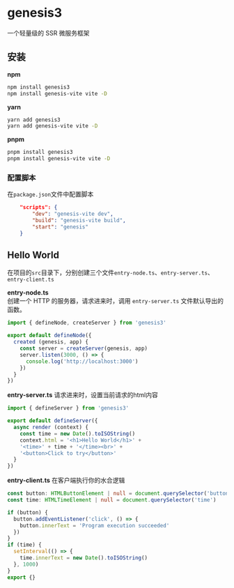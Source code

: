 # genesis3
一个轻量级的 SSR 微服务框架

## 安装

**npm**
```bash
npm install genesis3
npm install genesis-vite vite -D
```
**yarn**
```bash
yarn add genesis3
yarn add genesis-vite vite -D
```
**pnpm**
```bash
pnpm install genesis3
pnpm install genesis-vite vite -D
```
### 配置脚本  
在`package.json`文件中配置脚本
```json
    "scripts": {
        "dev": "genesis-vite dev",
        "build": "genesis-vite build",
        "start": "genesis"
    }
```
## Hello World
在项目的`src`目录下，分别创建三个文件`entry-node.ts`、`entry-server.ts`、`entry-client.ts`

**entry-node.ts**    
创建一个 HTTP 的服务器，请求进来时，调用 `entry-server.ts` 文件默认导出的函数。
```ts
import { defineNode, createServer } from 'genesis3'

export default defineNode({
  created (genesis, app) {
    const server = createServer(genesis, app)
    server.listen(3000, () => {
      console.log('http://localhost:3000')
    })
  }
})
```
**entry-server.ts**
请求进来时，设置当前请求的html内容
```ts
import { defineServer } from 'genesis3'

export default defineServer({
  async render (context) {
    const time = new Date().toISOString()
    context.html = '<h1>Hello World</h1>' +
    '<time>' + time + '</time><br>' +
    '<button>Click to try</button>'
  }
})
```

**entry-client.ts**
在客户端执行你的水合逻辑
```ts
const button: HTMLButtonElement | null = document.querySelector('button')
const time: HTMLTimeElement | null = document.querySelector('time')

if (button) {
  button.addEventListener('click', () => {
    button.innerText = 'Program execution succeeded'
  })
}
if (time) {
  setInterval(() => {
    time.innerText = new Date().toISOString()
  }, 1000)
}
export {}

```